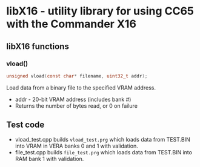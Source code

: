# libX16 - utility library for using CC65 with the Commander X16

## libX16 functions

### vload()
```c
unsigned vload(const char* filename, uint32_t addr);
```

Load data from a binary file to the specified VRAM address.  
- addr - 20-bit VRAM address (includes bank #)
- Returns the number of bytes read, or 0 on failure

## Test code
- vload_test.cpp builds `vload_test.prg` which loads data from TEST.BIN into VRAM in VERA banks 0 and 1 with validation.
- file_test.cpp builds `file_test.prg` which loads data from TEST.BIN into RAM bank 1 with validation.